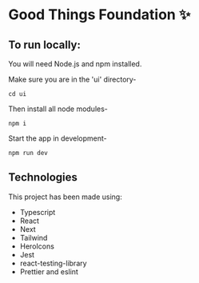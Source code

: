 # Good Things Foundation :sparkles:

## To run locally:

You will need Node.js and npm installed.

Make sure you are in the 'ui' directory-

```
cd ui
```

Then install all node modules-

```
npm i
```

Start the app in development-

```
npm run dev
```

## Technologies

This project has been made using:

-   Typescript
-   React
-   Next
-   Tailwind
-   HeroIcons
-   Jest
-   react-testing-library
-   Prettier and eslint
